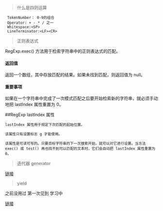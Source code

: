 
> 什么是四则运算
```
 TokenNumber： 0-9的组合
 Operator: + - * / 之一
 Whitespace:<SP>
 LineTerminator:<LF><CR>
```	
	
>正则表达式

RegExp.exec() 方法用于检索字符串中的正则表达式的匹配。

#### 返回值
返回一个数组，其中存放匹配的结果。如果未找到匹配，则返回值为 null。

#### 重要事项

如果在一个字符串中完成了一次模式匹配之后要开始检索新的字符串，就必须手动地把 lastIndex 属性重置为 0。

##RegExp lastIndex 属性

```
lastIndex 属性用于规定下次匹配的起始位置。

该属性只有设置标志 g 才能使用。

该属性是可读可写的。只要目标字符串的下一次搜索开始，就可以对它进行设置。当方法 exec() 或 test() 再也找不到可以匹配的文本时，它们会自动把 lastIndex 属性重置为 0。
```

>迭代器 generator


[链接](https://developer.mozilla.org/zh-CN/docs/Web/JavaScript/Reference/Global_Objects/Generator)


>yield

之前没用过 第一次见到 学习中

[链接](https://developer.mozilla.org/zh-CN/docs/Web/JavaScript/Reference/Operators/yield)